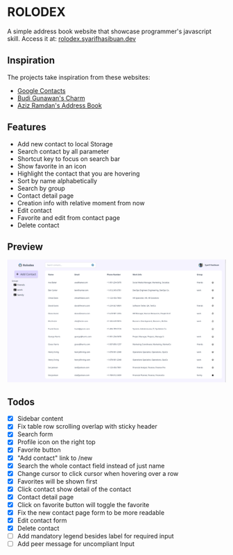 # ROLODEX

A simple address book website that showcase programmer's javascript skill.
Access it at: [rolodex.syarifhasibuan.dev](https://rolodex.syarifhasibuan.dev)

## Inspiration

The projects take inspiration from these websites:

-   [Google Contacts](https://contacts.google.com)
-   [Budi Gunawan's Charm](https://charm.budigunawan.com)
-   [Aziz Ramdan's Address Book](https://bearmentor-address-book.azizramdan.id)

## Features

-   Add new contact to local Storage
-   Search contact by all parameter
-   Shortcut key to focus on search bar
-   Show favorite in an icon
-   Highlight the contact that you are hovering
-   Sort by name alphabetically
-   Search by group
-   Contact detail page
-   Creation info with relative moment from now
-   Edit contact
-   Favorite and edit from contact page
-   Delete contact

## Preview

![Preview](resources/preview.png)

## Todos

-   [x] Sidebar content
-   [x] Fix table row scrolling overlap with sticky header
-   [x] Search form
-   [x] Profile icon on the right top
-   [x] Favorite button
-   [x] "Add contact" link to /new
-   [x] Search the whole contact field instead of just name
-   [x] Change cursor to click cursor when hovering over a row
-   [x] Favorites will be shown first
-   [x] Click contact show detail of the contact
-   [x] Contact detail page
-   [x] Click on favorite button will toggle the favorite
-   [x] Fix the new contact page form to be more readable
-   [x] Edit contact form
-   [x] Delete contact
-   [ ] Add mandatory legend besides label for required input
-   [ ] Add peer message for uncompliant Input
